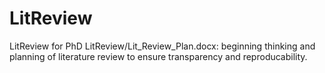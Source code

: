 # LitReview
LitReview for PhD
 LitReview/Lit_Review_Plan.docx: beginning thinking and planning of literature review to ensure transparency and reproducability.
